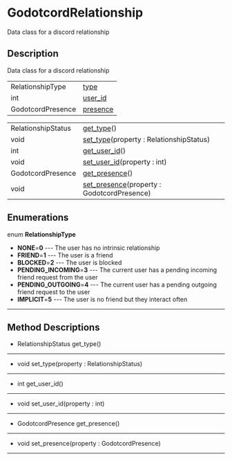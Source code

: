 # GodotcordRelationship

Data class for a discord relationship
## Description

Data class for a discord relationship

| | |
----|----
RelationshipType|[type](#type)|
int|[user_id](#user_id)|0
GodotcordPresence|[presence](#presence)|0

| | |
----|----
RelationshipStatus|[get_type](#get_type)()
void|[set_type](#set_type)(property : RelationshipStatus)
int|[get_user_id](#get_user_id)()
void|[set_user_id](#set_user_id)(property : int)
GodotcordPresence|[get_presence](#get_presence)()
void|[set_presence](#set_presence)(property : GodotcordPresence)

## Enumerations

enum **RelationshipType**

* **NONE**=**0** --- The user has no intrinsic relationship
* **FRIEND**=**1** --- The user is a friend
* **BLOCKED**=**2** --- The user is blocked
* **PENDING_INCOMING**=**3** --- The current user has a pending incoming friend request from the user
* **PENDING_OUTGOING**=**4** --- The current user has a pending outgoing friend request to the user
* **IMPLICIT**=**5** --- The user is no friend but they interact often

----
## Method Descriptions

* <a name="get_type"></a> RelationshipStatus get_type()



----
* <a name="set_type"></a> void set_type(property : RelationshipStatus)



----
* <a name="get_user_id"></a> int get_user_id()



----
* <a name="set_user_id"></a> void set_user_id(property : int)



----
* <a name="get_presence"></a> GodotcordPresence get_presence()



----
* <a name="set_presence"></a> void set_presence(property : GodotcordPresence)



----
